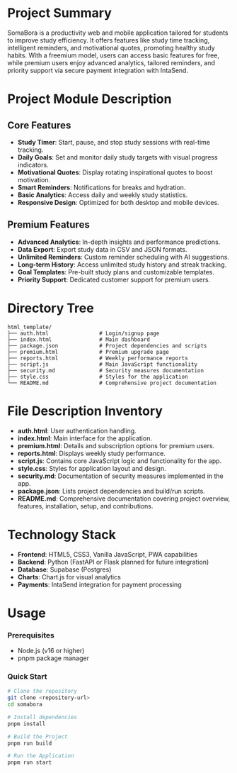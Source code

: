 # Project Summary
SomaBora is a productivity web and mobile application tailored for students to improve study efficiency. It offers features like study time tracking, intelligent reminders, and motivational quotes, promoting healthy study habits. With a freemium model, users can access basic features for free, while premium users enjoy advanced analytics, tailored reminders, and priority support via secure payment integration with IntaSend.

# Project Module Description
## Core Features
- **Study Timer**: Start, pause, and stop study sessions with real-time tracking.
- **Daily Goals**: Set and monitor daily study targets with visual progress indicators.
- **Motivational Quotes**: Display rotating inspirational quotes to boost motivation.
- **Smart Reminders**: Notifications for breaks and hydration.
- **Basic Analytics**: Access daily and weekly study statistics.
- **Responsive Design**: Optimized for both desktop and mobile devices.

## Premium Features
- **Advanced Analytics**: In-depth insights and performance predictions.
- **Data Export**: Export study data in CSV and JSON formats.
- **Unlimited Reminders**: Custom reminder scheduling with AI suggestions.
- **Long-term History**: Access unlimited study history and streak tracking.
- **Goal Templates**: Pre-built study plans and customizable templates.
- **Priority Support**: Dedicated customer support for premium users.

# Directory Tree
```
html_template/
├── auth.html                # Login/signup page
├── index.html               # Main dashboard
├── package.json             # Project dependencies and scripts
├── premium.html             # Premium upgrade page
├── reports.html             # Weekly performance reports
├── script.js                # Main JavaScript functionality
├── security.md              # Security measures documentation
├── style.css                # Styles for the application
└── README.md                # Comprehensive project documentation
```

# File Description Inventory
- **auth.html**: User authentication handling.
- **index.html**: Main interface for the application.
- **premium.html**: Details and subscription options for premium users.
- **reports.html**: Displays weekly study performance.
- **script.js**: Contains core JavaScript logic and functionality for the app.
- **style.css**: Styles for application layout and design.
- **security.md**: Documentation of security measures implemented in the app.
- **package.json**: Lists project dependencies and build/run scripts.
- **README.md**: Comprehensive documentation covering project overview, features, installation, setup, and contributions.

# Technology Stack
- **Frontend**: HTML5, CSS3, Vanilla JavaScript, PWA capabilities
- **Backend**: Python (FastAPI or Flask planned for future integration)
- **Database**: Supabase (Postgres)
- **Charts**: Chart.js for visual analytics
- **Payments**: IntaSend integration for payment processing

# Usage
### Prerequisites
- Node.js (v16 or higher)
- pnpm package manager

### Quick Start
```bash
# Clone the repository
git clone <repository-url>
cd somabora

# Install dependencies
pnpm install

# Build the Project
pnpm run build

# Run the Application
pnpm run start
```
